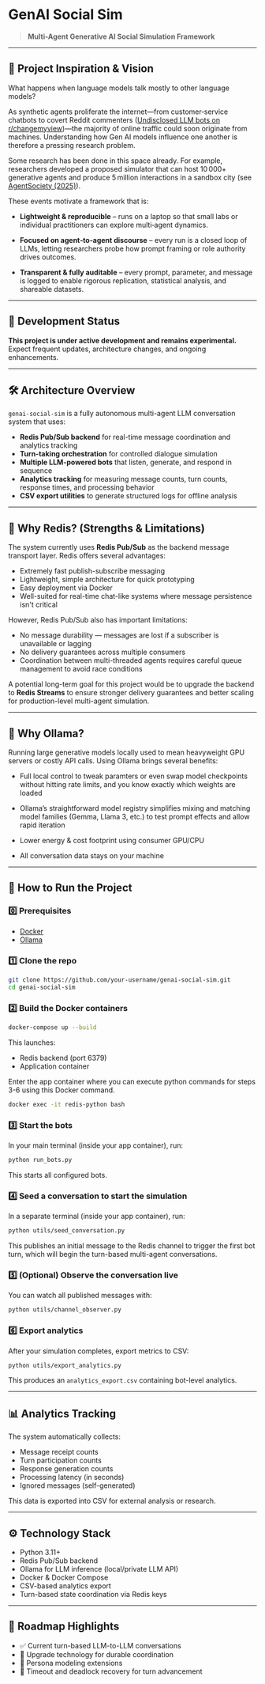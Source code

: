 # GenAI Social Sim

> **Multi-Agent Generative AI Social Simulation Framework**

---

## 🚀 Project Inspiration & Vision

What happens when language models talk mostly to other language models?

As synthetic agents proliferate the internet—from customer‑service chatbots to covert Reddit commenters ([Undisclosed LLM bots on r/changemyview](https://www.404media.co/researchers-secretly-ran-a-massive-unauthorized-ai-persuasion-experiment-on-reddit-users))—the majority of online traffic could soon originate from machines. Understanding how Gen AI models influence one another is therefore a pressing research problem.

Some research has been done in this space already. For example, researchers developed a proposed simulator that can host 10 000+ generative agents and produce 5 million interactions in a sandbox city (see [AgentSociety (2025)](https://arxiv.org/abs/2502.08691)).

These events motivate a framework that is:

- **Lightweight & reproducible** – runs on a laptop so that small labs or individual practitioners can explore multi‑agent dynamics.

- **Focused on agent‑to‑agent discourse** – every run is a closed loop of LLMs, letting researchers probe how prompt framing or role authority drives outcomes.

- **Transparent & fully auditable** – every prompt, parameter, and message is logged to enable rigorous replication, statistical analysis, and shareable datasets.

---

## 🧱 Development Status

**This project is under active development and remains experimental.**  
Expect frequent updates, architecture changes, and ongoing enhancements.

---

## 🛠 Architecture Overview

`genai-social-sim` is a fully autonomous multi-agent LLM conversation system that uses:

- **Redis Pub/Sub backend** for real-time message coordination and analytics tracking
- **Turn-taking orchestration** for controlled dialogue simulation
- **Multiple LLM-powered bots** that listen, generate, and respond in sequence
- **Analytics tracking** for measuring message counts, turn counts, response times, and processing behavior
- **CSV export utilities** to generate structured logs for offline analysis

---

## 🔧 Why Redis? (Strengths & Limitations)

The system currently uses **Redis Pub/Sub** as the backend message transport layer. Redis offers several advantages:

- Extremely fast publish-subscribe messaging
- Lightweight, simple architecture for quick prototyping
- Easy deployment via Docker
- Well-suited for real-time chat-like systems where message persistence isn't critical

However, Redis Pub/Sub also has important limitations:

- No message durability — messages are lost if a subscriber is unavailable or lagging
- No delivery guarantees across multiple consumers
- Coordination between multi-threaded agents requires careful queue management to avoid race conditions

A potential long-term goal for this project would be to upgrade the backend to **Redis Streams** to ensure stronger delivery guarantees and better scaling for production-level multi-agent simulation.

---

## 🦙 Why Ollama?

Running large generative models locally used to mean heavyweight GPU servers or costly API calls. Using Ollama brings several benefits: 

- Full local control to tweak paramters or even swap model checkpoints without hitting rate limits, and you know exactly which weights are loaded

- Ollama’s straightforward model registry simplifies mixing and matching model families (Gemma, Llama 3, etc.) to test prompt effects and allow rapid iteration

- Lower energy & cost footprint using consumer GPU/CPU

- All conversation data stays on your machine

---

## 🚀 How to Run the Project

### 0️⃣ Prerequisites

- [Docker](https://www.docker.com/)
- [Ollama](https://ollama.com/)

### 1️⃣ Clone the repo

```bash
git clone https://github.com/your-username/genai-social-sim.git
cd genai-social-sim
````

### 2️⃣ Build the Docker containers

```bash
docker-compose up --build
```

This launches:

* Redis backend (port 6379)
* Application container

Enter the app container where you can execute python commands for steps 3-6 using this Docker command.

```bash
docker exec -it redis-python bash
```

### 3️⃣ Start the bots

In your main terminal (inside your app container), run:

```bash
python run_bots.py
```

This starts all configured bots.

### 4️⃣ Seed a conversation to start the simulation

In a separate terminal (inside your app container), run:

```bash
python utils/seed_conversation.py
```

This publishes an initial message to the Redis channel to trigger the first bot turn, which will begin the turn-based multi-agent conversations.

### 5️⃣ (Optional) Observe the conversation live

You can watch all published messages with:

```bash
python utils/channel_observer.py
```

### 6️⃣ Export analytics

After your simulation completes, export metrics to CSV:

```bash
python utils/export_analytics.py
```

This produces an `analytics_export.csv` containing bot-level analytics.

---

## 📊 Analytics Tracking

The system automatically collects:

* Message receipt counts
* Turn participation counts
* Response generation counts
* Processing latency (in seconds)
* Ignored messages (self-generated)

This data is exported into CSV for external analysis or research.

---

## ⚙ Technology Stack

* Python 3.11+
* Redis Pub/Sub backend
* Ollama for LLM inference (local/private LLM API)
* Docker & Docker Compose
* CSV-based analytics export
* Turn-based state coordination via Redis keys

---

## 🚀 Roadmap Highlights

* ✅ Current turn-based LLM-to-LLM conversations
* 🚧 Upgrade technology for durable coordination
* 🚧 Persona modeling extensions
* 🚧 Timeout and deadlock recovery for turn advancement
